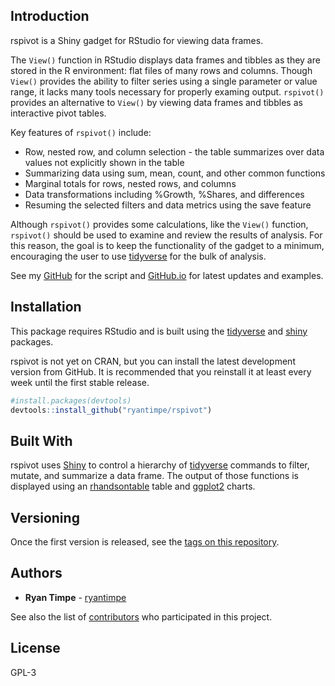 ## Introduction

rspivot is a Shiny gadget for RStudio for viewing data frames.

The `View()` function in RStudio displays data frames and tibbles as they are stored in the R environment: flat files of many rows and columns. Though `View()` provides the ability to filter series using a single parameter or value range, it lacks many tools necessary for properly examing output. `rspivot()` provides an alternative to `View()` by viewing data frames and tibbles as interactive pivot tables.

Key features of `rspivot()` include:

* Row, nested row, and column selection - the table summarizes over data values not explicitly shown in the table
* Summarizing data using sum, mean, count, and other common functions
* Marginal totals for rows, nested rows, and columns
* Data transformations including %Growth, %Shares, and differences
* Resuming the selected filters and data metrics using the save feature

Although `rspivot()` provides some calculations, like the `View()` function, `rspivot()` should be used to examine and review the results of analysis. For this reason, the goal is to keep the functionality of the gadget to a minimum, encouraging the user to use [tidyverse](https://github.com/tidyverse/tidyverse) for the bulk of analysis.

See my [GitHub](https://github.com/ryantimpe/rspivot) for the script and [GitHub.io](https://ryantimpe.github.io/rspivot/) for latest updates and examples. 

## Installation

This package requires RStudio and is built using the [tidyverse](https://github.com/tidyverse/tidyverse) and [shiny](http://shiny.rstudio.com/articles/gadgets.html) packages. 

rspivot is not yet on CRAN, but you can install the latest development version from GitHub. It is recommended that you reinstall it at least every week until the first stable release.

``` r
#install.packages(devtools)
devtools::install_github("ryantimpe/rspivot")
```

## Built With

rspivot uses [Shiny](http://shiny.rstudio.com/articles/gadgets.html) to control a hierarchy of [tidyverse](https://github.com/tidyverse/tidyverse) commands to filter, mutate, and summarize a data frame. The output of those functions is displayed using an [rhandsontable](https://github.com/jrowen/rhandsontable) table and [ggplot2](http://ggplot2.org/) charts.

## Versioning

Once the first version is released, see the [tags on this repository](https://github.com/ryantimpe/rspivot/tags). 

## Authors

* **Ryan Timpe** - [ryantimpe](https://github.com/ryantimpe)

See also the list of [contributors](https://github.com/ryantimpe/rspivot/contributors) who participated in this project.

## License

GPL-3


